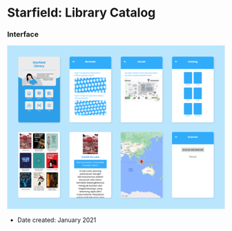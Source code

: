 # Starfield: Library Catalog

### Interface
![Interface](https://raw.githubusercontent.com/luqmanherifa/luqman-herifa-personal-portfolio-v2/main/public/works/starfield.png)

- Date created: January 2021
